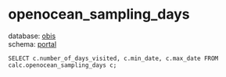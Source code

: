 # openocean_sampling_days
database: [obis](../)  
schema: [portal](portal)  

    SELECT c.number_of_days_visited, c.min_date, c.max_date FROM calc.openocean_sampling_days c;